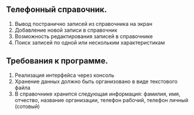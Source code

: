 ## Телефонный справочник.
1. Вывод постранично записей из справочника на экран
2. Добавление новой записи в справочник
3. Возможность редактирования записей в справочнике
4. Поиск записей по одной или нескольким характеристикам
## Требования к программе.
1. Реализация интерфейса через консоль
2. Хранение данных должно быть организовано в виде текстового файла
3. В справочнике хранится следующая информация: фамилия, имя, отчество,
название организации, телефон рабочий, телефон личный (сотовый)

